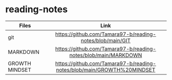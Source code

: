 # reading-notes

| Files    |      Link    | 
|----------|:-------------:| 
|   git    |  https://github.com/Tamara97-b/reading-notes/blob/main/GIT | 
| MARKDOWN |  https://github.com/Tamara97-b/reading-notes/blob/main/MARKDOWN   | 
| GROWTH MINDSET | https://github.com/Tamara97-b/reading-notes/blob/main/GROWTH%20MINDSET |
